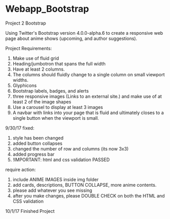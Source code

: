 # Webapp_Bootstrap

Project 2 Bootstrap

Using Twitter's Bootstrap version 4.0.0-alpha.6 to create a responsive web page about anime shows (upcoming, and author suggestions).

Project Requirements:
1. Make use of fluid grid
2. Heading/jumbotron that spans the full width
3. Have at least 2 columns.  
4. The columns should fluidly change to a single column on small viewport widths.
5. Glyphicons
6. Bootstrap labels, badges, and alerts
7. three responsive images (Links to an external site.) and make use of at least 2 of the image shapes
8. Use a carousel to display at least 3 images
9. A navbar with links into your page that is fluid and ultimately closes to a single button when the viewport is small.


9/30/17
fixed:
1. style has been changed
2. added button collapses
3. changed the number of row and columns (its now 3x3)
4. added progress bar
5. !IMPORTANT: html and css validation PASSED

require action:
1. include ANIME IMAGES inside img folder
2. add cards, descriptions, BUTTON COLLAPSE, more anime contents.
3. please add whatever you see missing
4. after you make changes, please DOUBLE CHECK on both the HTML and CSS validation

10/1/17
Finished Project
